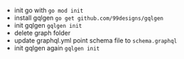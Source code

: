 - init go with `go mod init`
- install gqlgen `go get github.com/99designs/gqlgen`
- init gqlgen `gqlgen init`
- delete graph folder
- update graphql.yml point schema file to `schema.graphql`
- init gqlgen again `gqlgen init`